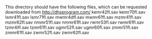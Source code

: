 This directory should have the following files, which can be requested downloaded from http://dhsprogram.com/
kemr42fl.sav
kemr70fl.sav
lsmr41fl.sav
lsmr71fl.sav
mwmr4dfl.sav
mwmr61fl.sav
mzmr41fl.sav
mzmr62fl.sav
nmmr51fl.sav
nmmr61fl.sav
rwmr53fl.sav
rwmr61fl.sav
tzmr4ifl.sav
tzmr61fl.sav
ugmr52fl.sav
ugmr60fl.sav
zmmr51fl.sav
zmmr61fl.sav
zwmr52fl.sav
zwmr62fl.sav
